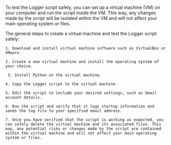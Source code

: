 To test the Logger script safely, you can set up a virtual machine (VM) on your computer and run the script inside the VM. This way, any changes made by the script will be isolated within the VM and will not affect your main operating system or files.

The general steps to create a virtual machine and test the Logger script safely:

    1. Download and install virtual machine software such as VirtualBox or VMware.

    2. Create a new virtual machine and install the operating system of your choice.

     3. Install Python on the virtual machine.

    4. Copy the Logger script to the virtual machine.

    5. Edit the script to include your desired settings, such as Gmail account details.

    6. Run the script and verify that it logs startup information and sends the log file to your specified email address.

    7. Once you have verified that the script is working as expected, you can safely delete the virtual machine and its associated files. This way, any potential risks or changes made by the script are contained within the virtual machine and will not affect your main operating system or files.
